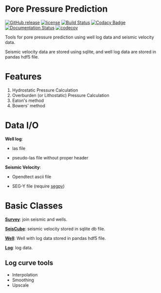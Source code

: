 # Pore Pressure Prediction

[![GitHub release](https://img.shields.io/github/tag/whimian/pyGeoPressure.svg?label=Release)](https://github.com/whimian/pyGeoPressure/releases)
[![license](https://img.shields.io/github/license/mashape/apistatus.svg)](https://github.com/whimian/pyGeoPressure/blob/master/LICENSE)
[![Build Status](https://travis-ci.org/whimian/pyGeoPressure.svg?branch=master)](https://travis-ci.org/whimian/pyGeoPressure)
[![Codacy Badge](https://api.codacy.com/project/badge/Grade/2f79d873803d4ef1a3c306603fcfd767)](https://www.codacy.com/app/whimian/pyGeoPressure?utm_source=github.com&amp;utm_medium=referral&amp;utm_content=whimian/pyGeoPressure&amp;utm_campaign=Badge_Grade)
[![Documentation Status](https://readthedocs.org/projects/pygeopressure/badge/?version=latest)](http://pygeopressure.readthedocs.io/en/latest/?badge=latest)
[![codecov](https://codecov.io/gh/whimian/pyGeoPressure/branch/master/graph/badge.svg)](https://codecov.io/gh/whimian/pyGeoPressure)

Tools for pore pressure prediction using well log data and seismic velocity data.

Seismic velocity data are stored using sqlite, and well log data are stored in pandas hdf5 file.

# Features

1. Hydrostatic Pressure Calculation
2. Overburden (or Lithostatic) Pressure Calculation
3. Eaton's method
4. Bowers' method

# Data I/O

**Well log**:

- las file

- pseudo-las file without proper header

**Seismic Velocity**:

- Opendtect ascii file

- SEG-Y file (require [segpy](https://github.com/sixty-north/segpy))

# Basic Classes

[**Survey**](pygeopressure/basic/survey.py): join seismic and wells.

[**SeisCube**](pygeopressure/basic/seiSQL.py): seismic velocity stored in sqlite db file.

[**Well**](pygeopressure/basic/well.py): Well with log data stored in pandas hdf5 file.

[**Log**](pygeopressure/basic/well_log.py): log data.

## Log curve tools

- Interpolation
- Smoothing
- Upscale
